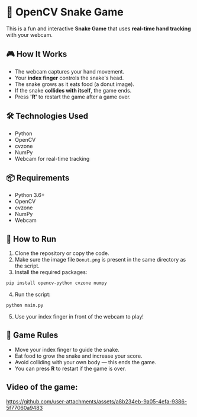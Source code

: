 # 🐍 OpenCV Snake Game

This is a fun and interactive **Snake Game** that uses **real-time hand tracking** with your webcam.

## 🎮 How It Works

* The webcam captures your hand movement.
* Your **index finger** controls the snake's head.
* The snake grows as it eats food (a donut image).
* If the snake **collides with itself**, the game ends.
* Press **'R'** to restart the game after a game over.

## 🛠️ Technologies Used

* Python
* OpenCV
* cvzone
* NumPy
* Webcam for real-time tracking

## 📦 Requirements

* Python 3.6+
* OpenCV
* cvzone
* NumPy 
* Webcam

## 🚀 How to Run

1. Clone the repository or copy the code.
2. Make sure the image file `Donut.png` is present in the same directory as the script.
3. Install the required packages:

```bash
pip install opencv-python cvzone numpy
```

4. Run the script:

```bash
python main.py
```

5. Use your index finger in front of the webcam to play!

## 🎯 Game Rules

* Move your index finger to guide the snake.
* Eat food to grow the snake and increase your score.
* Avoid colliding with your own body — this ends the game.
* You can press **R** to restart if the game is over.

## Video of the game:

https://github.com/user-attachments/assets/a8b234eb-9a05-4efa-9386-5f77060a9483

